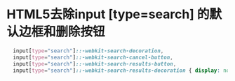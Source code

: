 # HTML5去除input [type=search] 的默认边框和删除按钮


```css
  input[type="search"]::-webkit-search-decoration,
  input[type="search"]::-webkit-search-cancel-button,
  input[type="search"]::-webkit-search-results-button,
  input[type="search"]::-webkit-search-results-decoration { display: none; }
```

